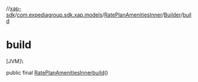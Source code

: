 //[xap-sdk](../../../../index.md)/[com.expediagroup.sdk.xap.models](../../index.md)/[RatePlanAmenitiesInner](../index.md)/[Builder](index.md)/[build](build.md)

# build

[JVM]\

public final [RatePlanAmenitiesInner](../index.md)[build](build.md)()
